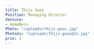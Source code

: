 ```yaml
---
title: Thijs Goos
Position: Managing Director
Venture:
- HomeDeco
Photo: "/uploads/thijs-goos.jpg"
Photo2x: "/uploads/thijs-goos@2x.jpg"
prio: 1
---
```

